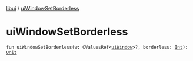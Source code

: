 [libui](index.md) / [uiWindowSetBorderless](./ui-window-set-borderless.md)

# uiWindowSetBorderless

`fun uiWindowSetBorderless(w: CValuesRef<`[`uiWindow`](ui-window.md)`>?, borderless: `[`Int`](https://kotlinlang.org/api/latest/jvm/stdlib/kotlin/-int/index.html)`): `[`Unit`](https://kotlinlang.org/api/latest/jvm/stdlib/kotlin/-unit/index.html)